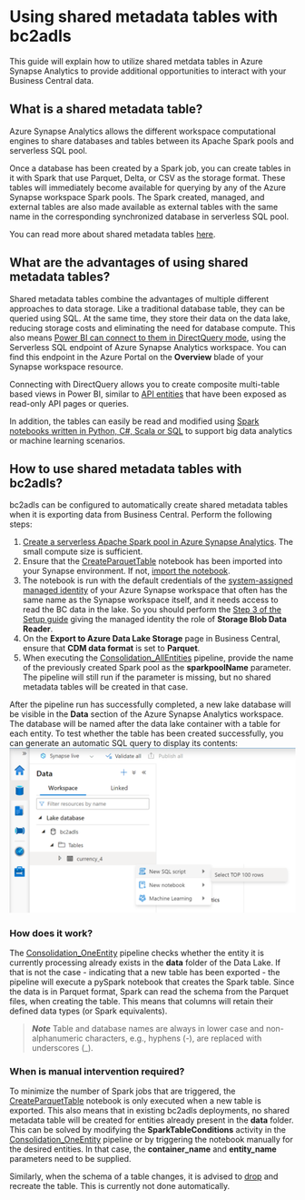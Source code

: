 # Using shared metadata tables with bc2adls

This guide will explain how to utilize shared metdata tables in Azure Synapse Analytics to provide additional opportunities to interact with your Business Central data.


## What is a shared metadata table?

Azure Synapse Analytics allows the different workspace computational engines to share databases and tables between its Apache Spark pools and serverless SQL pool.

Once a database has been created by a Spark job, you can create tables in it with Spark that use Parquet, Delta, or CSV as the storage format. These tables will immediately become available for querying by any of the Azure Synapse workspace Spark pools. The Spark created, managed, and external tables are also made available as external tables with the same name in the corresponding synchronized database in serverless SQL pool.

You can read more about shared metadata tables [here](https://learn.microsoft.com/en-us/azure/synapse-analytics/metadata/table).


## What are the advantages of using shared metadata tables?

Shared metadata tables combine the advantages of multiple different approaches to data storage. Like a traditional database table, they can be queried using SQL. At the same time, they store their data on the data lake, reducing storage costs and eliminating the need for database compute. This also means [Power BI can connect to them in DirectQuery mode](https://learn.microsoft.com/en-us/azure/synapse-analytics/sql/tutorial-connect-power-bi-desktop#4---create-power-bi-report), using the Serverless SQL endpoint of Azure Synapse Analytics workspace. You can find this endpoint in the Azure Portal on the **Overview** blade of your Synapse workspace resource.

Connecting with DirectQuery allows you to create composite multi-table based views in Power BI, similar to [API entities](https://learn.microsoft.com/en-us/dynamics365/business-central/dev-itpro/webservices/api-overview) that have been exposed as read-only API pages or queries. 

In addition, the tables can easily be read and modified using [Spark notebooks written in Python, C#, Scala or SQL](https://learn.microsoft.com/en-us/azure/synapse-analytics/spark/apache-spark-development-using-notebooks) to support big data analytics or machine learning scenarios.

## How to use shared metadata tables with bc2adls?

bc2adls can be configured to automatically create shared metadata tables when it is exporting data from Business Central. Perform the following steps:
1. [Create a serverless Apache Spark pool in Azure Synapse Analytics](https://learn.microsoft.com/en-us/azure/synapse-analytics/quickstart-create-apache-spark-pool-studio). The small compute size is sufficient. 
1. Ensure that the [CreateParquetTable](/synapse/notebook/CreateParquetTable.ipynb) notebook has been imported into your Synapse environment. If not, [import the notebook](https://learn.microsoft.com/en-us/azure/synapse-analytics/spark/apache-spark-development-using-notebooks#create-a-notebook). 
1. The notebook is run with the default credentials of the [system-assigned managed identity](https://learn.microsoft.com/en-us/azure/synapse-analytics/synapse-service-identity#system-assigned-managed-identity) of your Azure Synapse workspace that often has the same name as the Synapse workspace itself, and it needs access to read the BC data in the lake. So you should perform the [Step 3 of the Setup guide](https://github.com/microsoft/bc2adls/blob/main/.assets/Setup.md#step-3-connect-credential-to-the-blob-storage) giving the managed identity the role of **Storage Blob Data Reader**.
1. On the **Export to Azure Data Lake Storage** page in Business Central, ensure that **CDM data format** is set to **Parquet**. 
1. When executing the [Consolidation_AllEntities](/synapse/pipeline/Consolidation_AllEntities.json) pipeline, provide the name of the previously created Spark pool as the **sparkpoolName** parameter. The pipeline will still run if the parameter is missing, but no shared metadata tables will be created in that case.

After the pipeline run has successfully completed, a new lake database will be visible in the **Data** section of the Azure Synapse Analytics workspace. The database will be named after the data lake container with a table for each entity. To test whether the table has been created successfully, you can generate an automatic SQL query to display its contents:
![](/.assets/shared_metadata_table_sql_query.png "Select TOP 100 FROM shared metadata table")

### How does it work?

The [Consolidation_OneEntity](/synapse/pipeline/Consolidation_OneEntity.json) pipeline checks whether the entity it is currently processing already exists in the **data** folder of the Data Lake. If that is not the case - indicating that a new table has been exported - the pipeline will execute a pySpark notebook that creates the Spark table. Since the data is in Parquet format, Spark can read the schema from the Parquet files, when creating the table. This means that columns will retain their defined data types (or Spark equivalents).

> **<em>Note</em>** 
> Table and database names are always in lower case and non-alphanumeric characters, e.g., hyphens (-), are replaced with underscores (_).

### When is manual intervention required?

To minimize the number of Spark jobs that are triggered, the [CreateParquetTable](/synapse/notebook/CreateParquetTable.ipynb) notebook is only executed when a new table is exported.
This also means that in existing bc2adls deployments, no shared metadata table will be created for entities already present in the **data** folder. This can be solved by modifying the **SparkTableConditions** activity in the [Consolidation_OneEntity](/synapse/pipeline/Consolidation_OneEntity.json) pipeline or by triggering the notebook manually for the desired entities. In that case, the **container_name** and **entity_name** parameters need to be supplied.

Similarly, when the schema of a table changes, it is advised to [drop](https://spark.apache.org/docs/3.0.0/sql-ref-syntax-ddl-drop-table.html) and recreate the table. This is currently not done automatically.
